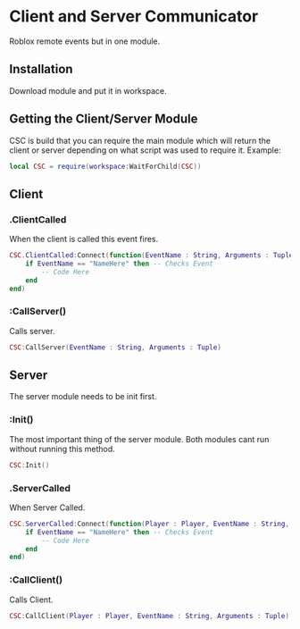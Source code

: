 # Client and Server Communicator
Roblox remote events but in one module.

## Installation
Download module and put it in workspace.

## Getting the Client/Server Module
CSC is build that you can require the main module which will return the client or server depending on what script was used to require it.
Example:
```lua
local CSC = require(workspace:WaitForChild(CSC))
```

## Client

### .ClientCalled
When the client is called this event fires.
```lua
CSC.ClientCalled:Connect(function(EventName : String, Arguments : Tuple)
	if EventName == "NameHere" then -- Checks Event
		-- Code Here
	end
end)
```

### :CallServer()
Calls server.
```lua
CSC:CallServer(EventName : String, Arguments : Tuple)
```

## Server
The server module needs to be init first.

### :Init()
The most important thing of the server module. Both modules cant run without running this method.
```lua
CSC:Init()
```

### .ServerCalled
When Server Called.
```lua
CSC.ServerCalled:Connect(function(Player : Player, EventName : String, Arguments : Tuple)
	if EventName == "NameHere" then -- Checks Event
		-- Code Here
	end
end)
```

### :CallClient()
Calls Client.
```lua
CSC:CallClient(Player : Player, EventName : String, Arguments : Tuple)
```